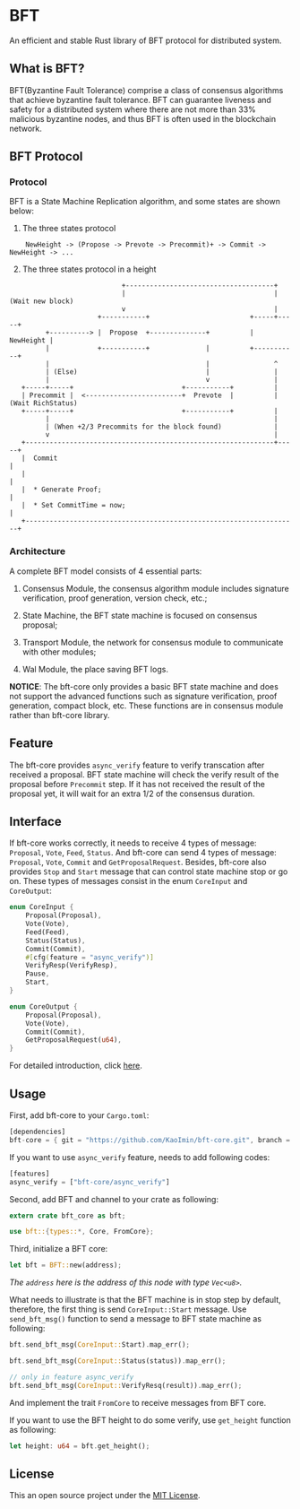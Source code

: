 # BFT

An efficient and stable Rust library of BFT protocol for distributed system.

## What is BFT?

BFT(Byzantine Fault Tolerance) comprise a class of consensus algorithms that achieve byzantine fault tolerance. BFT can guarantee liveness and safety for a distributed system where there are not more than 33% malicious byzantine nodes, and thus BFT is often used in the blockchain network.

## BFT Protocol

### Protocol

BFT is a State Machine Replication algorithm, and some states are shown below:

1. The three states protocol

```
    NewHeight -> (Propose -> Prevote -> Precommit)+ -> Commit -> NewHeight -> ...
```

2. The three states protocol in a height

```
                            +-------------------------------------+
                            |                                     | (Wait new block)
                            v                                     |
                      +-----------+                         +-----+-----+
         +----------> |  Propose  +--------------+          | NewHeight |
         |            +-----------+              |          +-----------+
         |                                       |                ^
         | (Else)                                |                |
         |                                       v                |
   +-----+-----+                           +-----------+          |
   | Precommit |  <------------------------+  Prevote  |          | (Wait RichStatus)
   +-----+-----+                           +-----------+          |
         |                                                        |
         | (When +2/3 Precommits for the block found)             |
         v                                                        |
   +--------------------------------------------------------------+-----+
   |  Commit                                                            |
   |                                                                    |
   |  * Generate Proof;                                                 |
   |  * Set CommitTime = now;                                           |
   +--------------------------------------------------------------------+
```

### Architecture

A complete BFT model consists of 4 essential parts:

1. Consensus Module, the consensus algorithm module includes signature verification, proof generation, version check, etc.;

2. State Machine, the BFT state machine is focused on consensus proposal;

3. Transport Module, the network for consensus module to communicate with other modules;

4. Wal Module, the place saving BFT logs.

**NOTICE**: The bft-core only provides a basic BFT state machine and does not support the advanced functions such as signature verification, proof generation, compact block, etc. These functions are in consensus module rather than bft-core library.

## Feature

The bft-core provides `async_verify` feature to verify transcation after received a proposal. BFT state machine will check the verify result of the proposal before `Precommit` step. If it has not received the result of the proposal yet, it will wait for an extra 1/2 of the consensus duration.

## Interface

If bft-core works correctly, it needs to receive 4 types of message: `Proposal`, `Vote`, `Feed`, `Status`. And  bft-core can send 4 types of message: `Proposal`, `Vote`, `Commit` and `GetProposalRequest`. Besides, bft-core also provides `Stop` and `Start` message that can control state machine stop or go on. These types of messages consist in the enum `CoreInput` and `CoreOutput`:

```rust
enum CoreInput {
    Proposal(Proposal),
    Vote(Vote),
    Feed(Feed),
    Status(Status),
    Commit(Commit),
    #[cfg(feature = "async_verify")]
    VerifyResp(VerifyResp),
    Pause,
    Start,
}

enum CoreOutput {
    Proposal(Proposal),
    Vote(Vote),
    Commit(Commit),
    GetProposalRequest(u64),
}
```

For detailed introduction, click [here](src/types.rs).

## Usage

First, add bft-core to your `Cargo.toml`:

```rust
[dependencies]
bft-core = { git = "https://github.com/KaoImin/bft-core.git", branch = "develop" }
```

If you want to use `async_verify` feature, needs to add following codes:

```rust
[features]
async_verify = ["bft-core/async_verify"]
```

Second, add BFT and channel to your crate as following:

```rust
extern crate bft_core as bft;

use bft::{types::*, Core, FromCore};
```

Third, initialize a BFT core:

```rust
let bft = BFT::new(address);
```

*The `address` here is the address of this node with type `Vec<u8>`.*

What needs to illustrate is that the BFT machine is in stop step by default, therefore, the first thing is send `CoreInput::Start` message. Use `send_bft_msg()` function to send a message to BFT state machine as following:

```rust
bft.send_bft_msg(CoreInput::Start).map_err();

bft.send_bft_msg(CoreInput::Status(status)).map_err();

// only in feature async_verify
bft.send_bft_msg(CoreInput::VerifyResq(result)).map_err();
```

And implement the trait `FromCore` to receive messages from BFT core.

If you want to use the BFT height to do some verify, use `get_height` function as following:

```rust
let height: u64 = bft.get_height();
```

## License

This an open source project under the [MIT License](https://github.com/KaoImin/bft-core/blob/develop/LICENSE).
